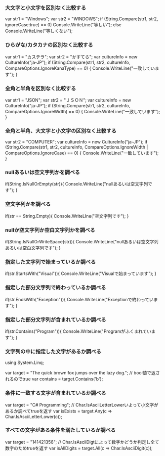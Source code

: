 ### 大文字と小文字を区別なく比較する
var str1 = "Windows";
 var str2 = "WINDOWS";
 if (String.Compare(str1, str2, ignoreCase:true) == 0)
     Console.WriteLine("等しい");
 else
     Console.WriteLine("等しくない");

### ひらがな/カタカナの区別なく比較する
var str1 = "カステラ";
 var str2 = "かすてら";
 var cultureInfo = new CultureInfo("ja-JP");
 if (String.Compare(str1, str2, cultureInfo, CompareOptions.IgnoreKanaType) == 0) {
     Console.WriteLine("一致しています");
 }

### 全角と半角を区別なく比較する
var str1 = "JSON";
 var str2 = "ＪＳＯＮ";
 var cultureInfo = new CultureInfo("ja-JP");
 if (String.Compare(str1, str2, cultureInfo, CompareOptions.IgnoreWidth) == 0) {
     Console.WriteLine("一致しています");
 }

### 全角と半角、大文字と小文字の区別なく比較する
 var str2 = "COMPUTER";
 var cultureInfo = new CultureInfo("ja-JP");
 if (String.Compare(str1, str2, cultureInfo,
         CompareOptions.IgnoreWidth | CompareOptions.IgnoreCase) == 0) {
     Console.WriteLine("一致しています");
 }

### nullあるいは空文字列かを調べる
if(String.IsNullOrEmpty(str)){
    Console.WriteLine("nullあるいは空文字列です");
}

### 空文字列かを調べる
if(str == String.Empty){
    Console.WriteLIne("空文字列です");
}

### nullか空文字列か空白文字列かを調べる
if(String.IsNullOrWriteSpace(str)){
    Console.WriteLine("nullあるいは空文字列あるいは空白文字列です");
}

### 指定した文字列で始まっているか調べる
if(str.StartsWith("Visual")){
    Console.WriteLine("Visualで始まっています");
}

### 指定した部分文字列で終わっているか調べる
if(str.EndsWith("Exception")){
    Console.WriteLine("Exceptionで終わっています");
}

### 指定した部分文字列が含まれているか調べる
if(str.Contains("Program")){
    Console.WriteLine("Programがふくまれています");
}

### 文字列の中に指定した文字があるか調べる
using System.Linq;

 var target = "The quick brown fox jumps over the lazy dog.";
 // bool値で返されるのでtrue
 var contains = target.Contains('b');

 ### 条件に一致する文字が含まれているか調べる
 var target = "C# Programming";
 // Char.IsAsciiLetterLowerいよって小文字があるか調べてtrueを返す
 var isExists = target.Any(c => Char.IsAsciiLetterLower(c));

 ### すべての文字がある条件を満たしているか調べる
 var target = "141421356";
 // Char.IsAsciiDigtによって数字かどうか判定し全て数字のためtrueを返す
 var isAllDigits = target.All(c => Char.IsAsciiDigit(c));

